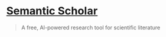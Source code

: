 # [Semantic Scholar](https://www.semanticscholar.org/)
> A free, AI-powered research tool for scientific literature